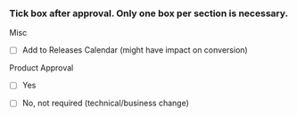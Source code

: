 

### Tick box after approval. Only one box per section is necessary.

Misc
* [ ] Add to Releases Calendar (might have impact on conversion)

Product Approval
* [ ] Yes
* [ ] No, not required (technical/business change)

